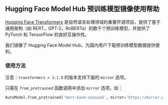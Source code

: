 ## Hugging Face Model Hub 预训练模型镜像使用帮助

[Hugging Face Transformers](https://github.com/huggingface/transformers) 是自然语言处理领域的重要开源项目，提供了基于通用架构（如 BERT，GPT-2，RoBERTa）的数千个预训练模型，并提供了 PyTorch 和 TensorFlow 的良好互操作性。

我们镜像了 Hugging Face Model Hub，为国内用户下载预训练模型数据提供便利。

### 使用方法

注意：`transformers > 3.1.0` 的版本支持下面的 `mirror` 选项。

只需在 `from_pretrained` 函数调用中添加 `mirror` 选项，如：
<!--
```python
AutoModel.from_pretrained('bert-base-uncased', mirror='tuna')
```

目前内置的两个来源为 `tuna` 与 `bfsu`。此外，也可以显式提供镜像地址，如：
-->

```python
AutoModel.from_pretrained('bert-base-uncased', mirror='https://mirror.nju.edu.cn/hugging-face-models')
```
